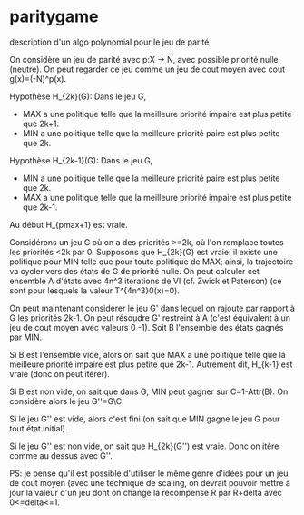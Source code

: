 # paritygame
description d'un algo polynomial pour le jeu de parité

On considère un jeu de parité avec p:X -> N, avec possible priorité nulle (neutre).
On peut regarder ce jeu comme un jeu de cout moyen avec cout
g(x)=(-N)^p(x).


Hypothèse H_{2k}(G):
Dans le jeu G,
- MAX a une politique telle que la meilleure priorité impaire est plus petite que 2k+1.
- MIN a une politique telle que la meilleure priorité paire est plus petite que 2k.

Hypothèse H_{2k-1}(G):
Dans le jeu G,
- MIN a une politique telle que la meilleure priorité paire est plus petite que 2k.
- MAX a une politique telle que la meilleure priorité impaire est plus petite que 2k-1.

Au début H_{pmax+1} est vraie.

Considérons un jeu G où on a des priorités >=2k, où l'on remplace toutes les priorités <2k par 0. Supposons que H_{2k}(G) est vraie: il existe une politique pour MIN telle que pour toute politique de MAX; ainsi, la trajectoire va cycler vers des états de G de priorité nulle. On peut calculer cet ensemble A d'états avec 4n^3 iterations de VI (cf. Zwick et Paterson) (ce sont pour lesquels la valeur T^{4n^3}0(x)=0).

On peut maintenant considérer le jeu G' dans lequel on rajoute par rapport à G les priorités 2k-1. On peut résoudre G' restreint à A (c'est équivalent à un jeu de cout moyen avec valeurs 0 -1). Soit B l'ensemble des états gagnés par MIN.

Si B est l'ensemble vide, alors on sait que MAX a une politique telle que la meilleure priorité impaire est plus petite que 2k-1. Autrement dit, H_{k-1} est vraie (donc on peut itérer).

Si B est non vide, on sait que dans G, MIN peut gagner sur C=1-Attr(B). On considère alors le jeu G''=G\C.

Si le jeu G'' est vide, alors c'est fini (on sait que MIN gagne le jeu G pour tout état initial).

Si le jeu G'' est non vide, on sait que H_{2k}(G'') est vraie. Donc on itère comme au dessus avec G''.



PS: je pense qu'il est possible d'utiliser le même genre d'idées pour un jeu de cout moyen  (avec une technique de scaling, on devrait pouvoir mettre à jour la valeur d'un jeu dont on change la récompense R par R+delta avec 0<=delta<=1.
